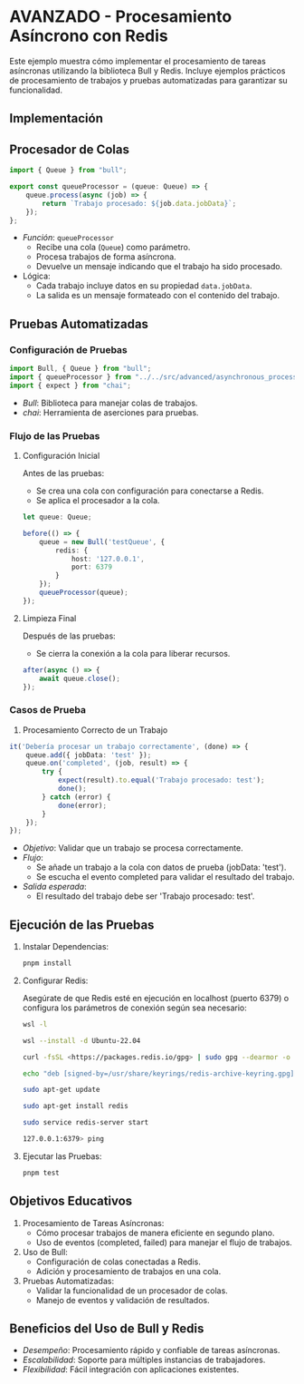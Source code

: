# AVANZADO - Procesamiento Asíncrono con Redis

Este ejemplo muestra cómo implementar el procesamiento de tareas asíncronas utilizando la biblioteca Bull y Redis. Incluye ejemplos prácticos de procesamiento de trabajos y pruebas automatizadas para garantizar su funcionalidad.

## Implementación

## Procesador de Colas

```ts
import { Queue } from "bull";

export const queueProcessor = (queue: Queue) => {
    queue.process(async (job) => {
        return `Trabajo procesado: ${job.data.jobData}`;
    });
};
```

- *Función*: `queueProcessor`
  - Recibe una cola (`Queue`) como parámetro.
  - Procesa trabajos de forma asíncrona.
  - Devuelve un mensaje indicando que el trabajo ha sido procesado.
- Lógica:
  - Cada trabajo incluye datos en su propiedad `data.jobData`.
  - La salida es un mensaje formateado con el contenido del trabajo.

## Pruebas Automatizadas

### Configuración de Pruebas

```ts
import Bull, { Queue } from "bull";
import { queueProcessor } from "../../src/advanced/asynchronous_processing_redis";
import { expect } from "chai";
```

- *Bull*: Biblioteca para manejar colas de trabajos.
- *chai*: Herramienta de aserciones para pruebas.

### Flujo de las Pruebas

1. Configuración Inicial

   Antes de las pruebas:
   - Se crea una cola con configuración para conectarse a Redis.
   - Se aplica el procesador a la cola.

   ```ts
   let queue: Queue;

   before(() => {
       queue = new Bull('testQueue', {
           redis: {
               host: '127.0.0.1',
               port: 6379
           }
       });
       queueProcessor(queue);
   });
   ```

2. Limpieza Final

   Después de las pruebas:
   - Se cierra la conexión a la cola para liberar recursos.

   ```ts
   after(async () => {
       await queue.close();
   });
   ```

### Casos de Prueba

1. Procesamiento Correcto de un Trabajo

```ts
it('Debería procesar un trabajo correctamente', (done) => {
    queue.add({ jobData: 'test' });
    queue.on('completed', (job, result) => {
        try {
            expect(result).to.equal('Trabajo procesado: test');
            done();
        } catch (error) {
            done(error);
        }
    });
});
```

- *Objetivo*: Validar que un trabajo se procesa correctamente.
- *Flujo*:
  - Se añade un trabajo a la cola con datos de prueba (jobData: 'test').
  - Se escucha el evento completed para validar el resultado del trabajo.
- *Salida esperada*:
  - El resultado del trabajo debe ser 'Trabajo procesado: test'.

## Ejecución de las Pruebas

1. Instalar Dependencias:

   ```bash
   pnpm install
   ```

2. Configurar Redis:

   Asegúrate de que Redis esté en ejecución en localhost (puerto 6379) o configura los parámetros de conexión según sea necesario:

   ```bash
   wsl -l

   wsl --install -d Ubuntu-22.04

   curl -fsSL <https://packages.redis.io/gpg> | sudo gpg --dearmor -o /usr/share/keyrings/redis-archive-keyring.gpg

   echo "deb [signed-by=/usr/share/keyrings/redis-archive-keyring.gpg] <https://packages.redis.io/deb> $(lsb_release -cs) main" | sudo tee /etc/apt/sources.list.d/redis.list

   sudo apt-get update

   sudo apt-get install redis

   sudo service redis-server start

   127.0.0.1:6379> ping
   ```

3. Ejecutar las Pruebas:

   ```bash
   pnpm test
   ```

## Objetivos Educativos

1. Procesamiento de Tareas Asíncronas:
   - Cómo procesar trabajos de manera eficiente en segundo plano.
   - Uso de eventos (completed, failed) para manejar el flujo de trabajos.
2. Uso de Bull:
   - Configuración de colas conectadas a Redis.
   - Adición y procesamiento de trabajos en una cola.
3. Pruebas Automatizadas:
   - Validar la funcionalidad de un procesador de colas.
   - Manejo de eventos y validación de resultados.

## Beneficios del Uso de Bull y Redis

- *Desempeño*: Procesamiento rápido y confiable de tareas asíncronas.
- *Escalabilidad*: Soporte para múltiples instancias de trabajadores.
- *Flexibilidad*: Fácil integración con aplicaciones existentes.

